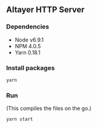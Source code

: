 ## Altayer HTTP Server

### Dependencies

- Node v6.9.1
- NPM 4.0.5
- Yarn 0.18.1

### Install packages

```javascript
yarn
```

### Run

(This compiles the files on the go.)

```javascript
yarn start
```